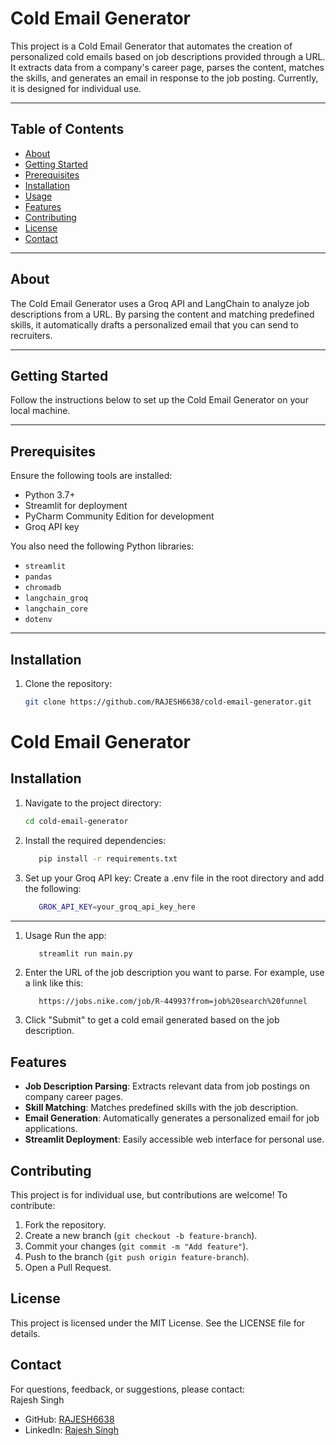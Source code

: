 # Cold Email Generator  

This project is a Cold Email Generator that automates the creation of personalized cold emails based on job descriptions provided through a URL. It extracts data from a company's career page, parses the content, matches the skills, and generates an email in response to the job posting. Currently, it is designed for individual use.  

---

## Table of Contents  
- [About](#about)  
- [Getting Started](#getting-started)  
- [Prerequisites](#prerequisites)  
- [Installation](#installation)  
- [Usage](#usage)  
- [Features](#features)  
- [Contributing](#contributing)  
- [License](#license)  
- [Contact](#contact)  

---

## About  
The Cold Email Generator uses a Groq API and LangChain to analyze job descriptions from a URL. By parsing the content and matching predefined skills, it automatically drafts a personalized email that you can send to recruiters.  

---

## Getting Started  
Follow the instructions below to set up the Cold Email Generator on your local machine.

---

## Prerequisites  
Ensure the following tools are installed:  
- Python 3.7+  
- Streamlit for deployment  
- PyCharm Community Edition for development  
- Groq API key  

You also need the following Python libraries:  
- `streamlit`  
- `pandas`  
- `chromadb`  
- `langchain_groq`  
- `langchain_core`  
- `dotenv`  

---

## Installation  

1. Clone the repository:  
   ```bash  
   git clone https://github.com/RAJESH6638/cold-email-generator.git  

# Cold Email Generator

## Installation

1. Navigate to the project directory:

   ```bash
   cd cold-email-generator
   
2. Install the required dependencies:

   ```bash
      pip install -r requirements.txt

3. Set up your Groq API key:
   Create a .env file in the root directory and add the following:

   ```bash
      GROK_API_KEY=your_groq_api_key_here  
---

1. Usage
   Run the app:

   ```bash
      streamlit run main.py  

2. Enter the URL of the job description you want to parse. For example, use a link like this:

   ```text
      https://jobs.nike.com/job/R-44993?from=job%20search%20funnel  

3. Click "Submit" to get a cold email generated based on the job description.

## Features

- **Job Description Parsing**: Extracts relevant data from job postings on company career pages.
- **Skill Matching**: Matches predefined skills with the job description.
- **Email Generation**: Automatically generates a personalized email for job applications.
- **Streamlit Deployment**: Easily accessible web interface for personal use.

## Contributing

This project is for individual use, but contributions are welcome! To contribute:

1. Fork the repository.
2. Create a new branch (`git checkout -b feature-branch`).
3. Commit your changes (`git commit -m "Add feature"`).
4. Push to the branch (`git push origin feature-branch`).
5. Open a Pull Request.

## License

This project is licensed under the MIT License. See the LICENSE file for details.

## Contact

For questions, feedback, or suggestions, please contact:  
Rajesh Singh  
- GitHub: [RAJESH6638](https://github.com/RAJESH6638)  
- LinkedIn: [Rajesh Singh](https://www.linkedin.com/in/rajesh-singh/)

